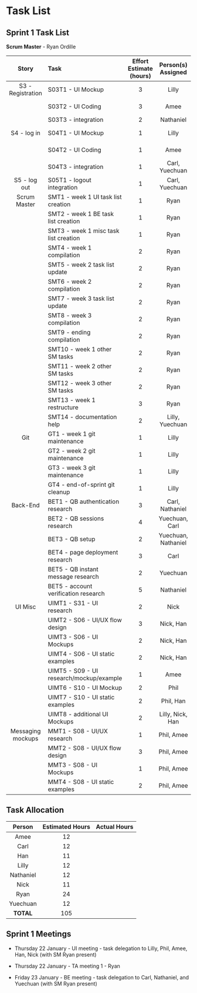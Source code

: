 # Task List
## Sprint 1 Task List

**Scrum Master** - Ryan Ordille

| Story             | Task                                      | Effort Estimate (hours) | Person(s) Assigned | Start Date | End Date | Actual Effort |
| :---------------: | :---------------------------------------- | :---------------------: | :----------------: | :--------: | :------: | :-----------: |
| S3 - Registration | S03T1 - UI Mockup                         | 3 | Lilly               | Jan 20 | Jan 22| 3 |
|                   | S03T2 - UI Coding                         | 3 | Amee                | Jan 21 | Jan 23 | 3 |
|                   | S03T3 - integration                       | 2 | Nathaniel           | | | |
| S4 - log in       | S04T1 - UI Mockup                         | 1 | Lilly               | Jan 19 | Jan 19 | 1  |
|                   | S04T2 - UI Coding                         | 1 | Amee                | Jan 19 | Jan 19 | 1  |
|                   | S04T3 - integration                       | 1 | Carl, Yuechuan      | | | |
| S5 - log out      | S05T1 - logout integration                | 1 | Carl, Yuechuan      | | | |
| Scrum Master      | SMT1 - week 1 UI task list creation       | 1 | Ryan                | Jan 22 | Jan 22 | 1  |
|                   | SMT2 - week 1 BE task list creation       | 1 | Ryan                | Jan 22 | Jan 23 | 1 |
|                   | SMT3 - week 1 misc task list creation     | 1 | Ryan                | Jan 22 | Jan 23 | 2 |
|                   | SMT4 - week 1 compilation                 | 2 | Ryan                | Jan 24 | | |
|                   | SMT5 - week 2 task list update            | 2 | Ryan                | | | |
|                   | SMT6 - week 2 compilation                 | 2 | Ryan                | | | |
|                   | SMT7 - week 3 task list update            | 2 | Ryan                | | | |
|                   | SMT8 - week 3 compilation                 | 2 | Ryan                | | | |
|                   | SMT9 - ending compilation                 | 2 | Ryan                | | | |
|                   | SMT10 - week 1 other SM tasks             | 2 | Ryan                | Jan 19 | Jan 24 | 2 |
|                   | SMT11 - week 2 other SM tasks             | 2 | Ryan                | | | |
|                   | SMT12 - week 3 other SM tasks             | 2 | Ryan                | | | |
|                   | SMT13 - week 1 restructure                | 3 | Ryan                | Jan 22 | Jan 23 | 2 |
|                   | SMT14 - documentation help                | 2 | Lilly, Yuechuan     | Jan 19|Jan 24 |3 |
| Git               | GT1 - week 1 git maintenance              | 1 | Lilly               | Jan 19|Jan 24 |1 |
|                   | GT2 - week 2 git maintenance              | 1 | Lilly               | | | |
|                   | GT3 - week 3 git maintenance              | 1 | Lilly               | | | |
|                   | GT4 - end-of-sprint git cleanup           | 1 | Lilly               | | | |
| Back-End          | BET1 - QB authentication research         | 3 | Carl, Nathaniel     | | | |
|                   | BET2 - QB sessions research               | 4 | Yuechuan, Carl      | | | |
|                   | BET3 - QB setup                           | 2 | Yuechuan, Nathaniel | | | |
|                   | BET4 - page deployment research           | 3 | Carl                | | | |
|                   | BET5 - QB instant message research        | 2 | Yuechuan            | | | |
|                   | BET5 - account verification research      | 5 | Nathaniel           | | | |
| UI Misc           | UIMT1 - S31 - UI research                 | 2 | Nick                | | | |
|                   | UIMT2 - S06 - UI/UX flow design           | 3 | Nick, Han           | | | |
|                   | UIMT3 - S06 - UI Mockups                  | 2 | Nick, Han           | | | |
|                   | UIMT4 - S06 - UI static examples          | 2 | Nick, Han           | | | |
|                   | UIMT5 - S09 - UI research/mockup/example  | 1 | Amee                | Jan 22 | Jan 22 | 1 |
|                   | UIMT6 - S10 - UI Mockup                   | 2 | Phil                | | | |
|                   | UIMT7 - S10 - UI static examples          | 2 | Phil, Han           | | | |
|                   | UIMT8 - additional UI Mockups             | 2 | Lilly, Nick, Han    | | | |
| Messaging mockups | MMT1 - S08 - UI/UX research               | 1 | Phil, Amee          | | | |
|                   | MMT2 - S08 - UI/UX flow design            | 3 | Phil, Amee          | | | |
|                   | MMT3 - S08 - UI Mockups                   | 1 | Phil, Amee          | | | |
|                   | MMT4 - S08 - UI static examples           | 2 | Phil, Amee          | | | |

## Task Allocation

| Person | Estimated Hours | Actual Hours |
| :----: | :-------------: | :----------: |
| Amee   | 12 |
| Carl   | 12 |
| Han    | 11 |
| Lilly  | 12 |
| Nathaniel | 12 |
| Nick   | 11 |
| Ryan   | 24 |
| Yuechuan | 12 |
| **TOTAL** | 105 |

## Sprint 1 Meetings

* Thursday 22 January - UI meeting - task delegation to Lilly, Phil, Amee, Han, Nick (with SM Ryan present)

* Thursday 22 January - TA meeting 1 - Ryan

* Friday 23 January - BE meeting - task delegation to Carl, Nathaniel, and Yuechuan (with SM Ryan present)
